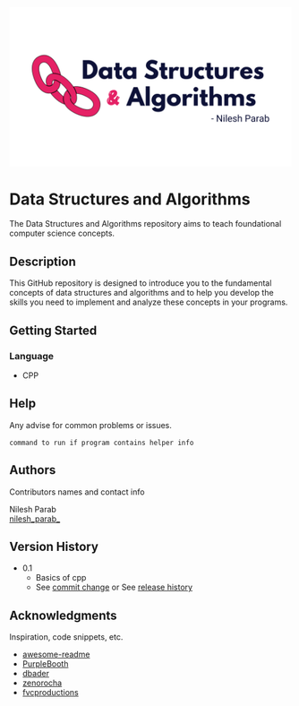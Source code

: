 ![Cover image](https://github.com/nileshparab42/Data-Structures-and-Algorithms/blob/master/assets/DSA-Cover.png)

# Data Structures and Algorithms

The Data Structures and Algorithms repository aims to teach foundational computer science concepts.

## Description

This GitHub repository is designed to introduce you to the fundamental concepts of data structures and algorithms and to help you develop the skills you need to implement and analyze these concepts in your programs.


## Getting Started

### Language

* CPP

## Help

Any advise for common problems or issues.
```
command to run if program contains helper info
```

## Authors

Contributors names and contact info

Nilesh Parab  
[nilesh_parab_](https://www.instagram.com/nilesh_parab_/)

## Version History

* 0.1
    * Basics of cpp
    * See [commit change]() or See [release history]()

## Acknowledgments

Inspiration, code snippets, etc.
* [awesome-readme](https://github.com/matiassingers/awesome-readme)
* [PurpleBooth](https://gist.github.com/PurpleBooth/109311bb0361f32d87a2)
* [dbader](https://github.com/dbader/readme-template)
* [zenorocha](https://gist.github.com/zenorocha/4526327)
* [fvcproductions](https://gist.github.com/fvcproductions/1bfc2d4aecb01a834b46)